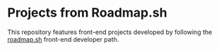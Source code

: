 # Projects from Roadmap.sh

This repository features front-end projects developed by following the [roadmap.sh](https://roadmap.sh/) front-end developer path.
